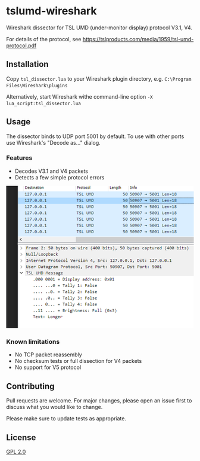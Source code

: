 # tslumd-wireshark

Wireshark dissector for TSL UMD (under-monitor display) protocol V3.1, V4.

For details of the protocol, see https://tslproducts.com/media/1959/tsl-umd-protocol.pdf
## Installation

Copy `tsl_dissector.lua` to your Wireshark plugin directory, e.g. `C:\Program Files\Wireshark\plugins` 

Alternatively, start Wireshark withe command-line option `-X lua_script:tsl_dissector.lua`

## Usage

The dissector binds to UDP port 5001 by default. To use with other ports use Wireshark's "Decode as..." dialog.

### Features

* Decodes V3.1 and V4 packets
* Detects a few simple protocol errors 

![Screenshot](screenshot.png)
### Known limitations

* No TCP packet reassembly
* No checksum tests or full dissection for V4 packets
* No support for V5 protocol

## Contributing
Pull requests are welcome. For major changes, please open an issue first to discuss what you would like to change.

Please make sure to update tests as appropriate.

## License
[GPL 2.0](https://choosealicense.com/licenses/gpl.2.0/)